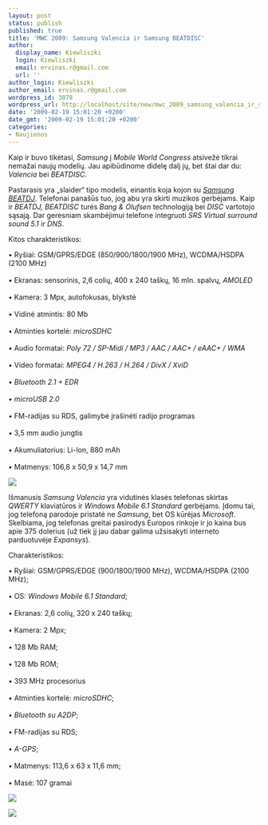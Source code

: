 ```yaml
---
layout: post
status: publish
published: true
title: 'MWC 2009: Samsung Valencia ir Samsung BEATDISC'
author:
  display_name: Kiewliszki
  login: Kiewliszki
  email: ervinas.r@gmail.com
  url: ''
author_login: Kiewliszki
author_email: ervinas.r@gmail.com
wordpress_id: 3078
wordpress_url: http://localhost/site/new/mwc_2009_samsung_valencia_ir_samsung_beatdisc/
date: '2009-02-19 15:01:20 +0200'
date_gmt: '2009-02-19 15:01:20 +0200'
categories:
- Naujienos
---
```

<p>Kaip ir buvo tikėtasi, <i>Samsung</i> į <i>Mobile World Congress</i> atsivežė tikrai nemažai naujų modelių. Jau apibūdinome didelę dalį jų, bet štai dar du: <i>Valencia</i> bei <i>BEATDISC</i>.</p>
<p>Pastarasis yra „slaider“ tipo modelis, einantis koja kojon su <a class="ns" href="http://www.technews.lt/tekstas/MWC_2009:_Samsung_pristate_BEATDJ.html;;"><i>Samsung BEATDJ</i></a>. Telefonai panašūs tuo, jog abu yra skirti muzikos gerbėjams. Kaip ir <i>BEATDJ, BEATDISC</i> turės <i>Bang & Olufsen</i> technologiją bei <i>DISC</i> vartotojo sąsają. Dar geresniam skambėjimui telefone integruoti <i>SRS Virtual surround sound 5.1</i> ir <i>DNS</i>.</p>
<p>Kitos charakteristikos:</p>
<p>•	Ryšiai: GSM/GPRS/EDGE (850/900/1800/1900 MHz), WCDMA/HSDPA (2100 MHz)<br />
<br />•	Ekranas: sensorinis, 2,6 colių, 400 &#1093; 240 taškų, 16 mln. spalvų, <i>AMOLED</i><br />
<br />•	Kamera: 3 Mpx, autofokusas, blykstė<br />
<br />•	Vidinė atmintis: 80 Mb<br />
<br />•	Atminties kortelė: <i>microSDHC</i><br />
<br />•	Audio formatai: <i>Poly 72 / SP-Midi / MP3 / AAC / AAC+ / eAAC+ / WMA</i><br />
<br />•	Video formatai: <i>MPEG4 / H.263 / H.264 / DivX / XviD</i><br />
<br />•	<i>Bluetooth 2.1 + EDR</i><br />
<br />•	<i>microUSB 2.0</i><br />
<br />•	FM-radijas su RDS, galimybė įrašinėti radijo programas<br />
<br />•	3,5 mm audio jungtis<br />
<br />•	Akumuliatorius: Li-Ion, 880 mAh<br />
<br />•	Matmenys: 106,8 x 50,9 x 14,7 mm</p>
<p><img src="http://svarke.technews.lt/disc1" /></p>
<p>Išmanusis <i>Samsung Valencia</i> yra vidutinės klasės telefonas skirtas <i>QWERTY</i> klaviatūros ir <i>Windows Mobile 6.1 Standard</i> gerbėjams. Įdomu tai, jog telefoną parodoje pristatė ne <i>Samsung</i>, bet OS kūrėjas <i>Microsoft</i>. Skelbiama, jog telefonas greitai pasirodys Europos rinkoje ir jo kaina bus apie 375 dolerius (už tiek jį jau dabar galima užsisakyti interneto parduotuvėje <i>Expansys</i>).</p>
<p>Charakteristikos:</p>
<p>•	Ryšiai: GSM/GPRS/EDGE (900/1800/1900 &#1052;Hz), WCDMA/HSDPA (2100 &#1052;Hz);<br />
<br />•	OS: <i>Windows Mobile 6.1 Standard</i>;<br />
<br />•	Ekranas: 2,6 colių, 320 &#1093; 240 taškų;<br />
<br />•	Kamera: 2 &#1052;px;<br />
<br />•	128 Mb RAM;<br />
<br />•	128 Mb ROM;<br />
<br />•	393 &#1052;Hz procesorius<br />
<br />•	Atminties kortelė: <i>microSDHC</i>;<br />
<br />•	<i>Bluetooth su A2DP</i>;<br />
<br />•	FM-radijas su RDS;<br />
<br />•	<i>A-GPS</i>;<br />
<br />•	Matmenys: 113,6 x 63 x 11,6 mm;<br />
<br />•	Masė: 107 gramai</p>
<p><img src="http://svarke.technews.lt/valencia1" /></p>
<p><img src="http://svarke.technews.lt/valencia2" /></p>
